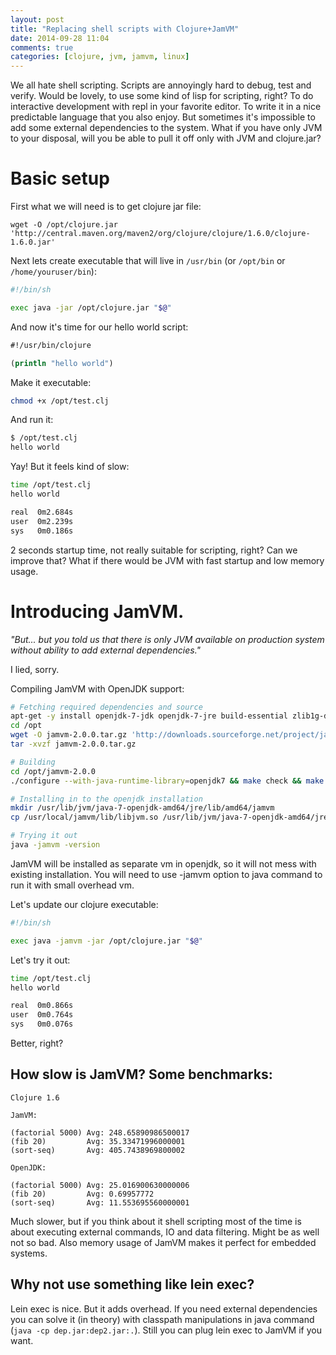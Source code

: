 ```yaml
---
layout: post
title: "Replacing shell scripts with Clojure+JamVM"
date: 2014-09-28 11:04
comments: true
categories: [clojure, jvm, jamvm, linux]
---
```

We all hate shell scripting.
Scripts are annoyingly hard to debug, test and verify.
Would be lovely, to use some kind of lisp for scripting, right?
To do interactive development with repl in your favorite editor.
To write it in a nice predictable language that you also enjoy.
But sometimes it's impossible to add some external dependencies to the system.
What if you have only JVM to your disposal, will you be able to pull it off only with JVM and clojure.jar?

<!--more-->

# Basic setup

First what we will need is to get clojure jar file:

```
wget -O /opt/clojure.jar 'http://central.maven.org/maven2/org/clojure/clojure/1.6.0/clojure-1.6.0.jar'
```

Next lets create executable that will live in `/usr/bin` (or `/opt/bin` or `/home/youruser/bin`):

```bash /usr/bin/clojure
#!/bin/sh

exec java -jar /opt/clojure.jar "$@"
```

And now it's time for our hello world script:

```clojure /opt/test.clj
#!/usr/bin/clojure

(println "hello world")
```

Make it executable:

```bash
chmod +x /opt/test.clj
```

And run it:

```bash
$ /opt/test.clj
hello world
```

Yay! But it feels kind of slow:

```bash
time /opt/test.clj
hello world

real  0m2.684s
user  0m2.239s
sys   0m0.186s
```

2 seconds startup time, not really suitable for scripting, right?
Can we improve that? What if there would be JVM with fast startup and low memory usage.

# Introducing JamVM.

*"But... but you told us that there is only JVM available on production system without ability to add external dependencies."*

I lied, sorry.

Compiling JamVM with OpenJDK support:

```bash
# Fetching required dependencies and source
apt-get -y install openjdk-7-jdk openjdk-7-jre build-essential zlib1g-dev
cd /opt
wget -O jamvm-2.0.0.tar.gz 'http://downloads.sourceforge.net/project/jamvm/jamvm/JamVM%202.0.0/jamvm-2.0.0.tar.gz'
tar -xvzf jamvm-2.0.0.tar.gz

# Building
cd /opt/jamvm-2.0.0
./configure --with-java-runtime-library=openjdk7 && make check && make && make install

# Installing in to the openjdk installation
mkdir /usr/lib/jvm/java-7-openjdk-amd64/jre/lib/amd64/jamvm
cp /usr/local/jamvm/lib/libjvm.so /usr/lib/jvm/java-7-openjdk-amd64/jre/lib/amd64/jamvm/libjvm.so

# Trying it out
java -jamvm -version
```

JamVM will be installed as separate vm in openjdk, so it will not mess with existing installation.
You will need to use -jamvm option to java command to run it with small overhead vm.

Let's update our clojure executable:

```bash /usr/bin/clojure
#!/bin/sh

exec java -jamvm -jar /opt/clojure.jar "$@"
```

Let's try it out:

```bash
time /opt/test.clj
hello world

real  0m0.866s
user  0m0.764s
sys   0m0.076s
```

Better, right?

## How slow is JamVM? Some benchmarks:

```text
Clojure 1.6

JamVM:

(factorial 5000) Avg: 248.65890986500017
(fib 20)         Avg: 35.33471996000001
(sort-seq)       Avg: 405.7438969800002

OpenJDK:

(factorial 5000) Avg: 25.016900630000006
(fib 20)         Avg: 0.69957772
(sort-seq)       Avg: 11.553695560000001
```

Much slower, but if you think about it
shell scripting most of the time is about executing external commands,
IO and data filtering. Might be as well not so bad.
Also memory usage of JamVM makes it perfect for embedded systems.

## Why not use something like lein exec?

Lein exec is nice. But it adds overhead.
If you need external dependencies you can solve it (in theory)
with classpath manipulations in java command (`java -cp dep.jar:dep2.jar:.`).
Still you can plug lein exec to JamVM if you want.
